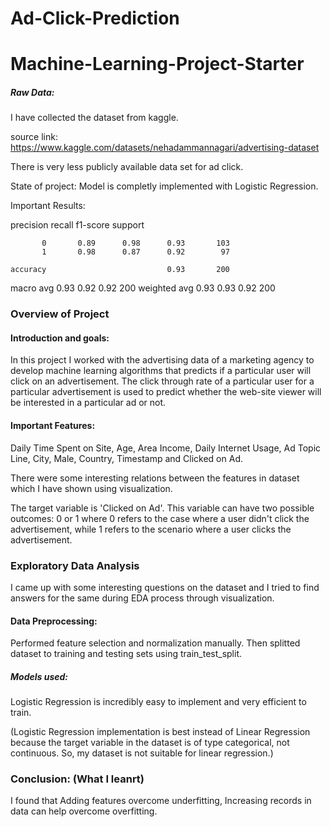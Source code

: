 
# Ad-Click-Prediction
# Machine-Learning-Project-Starter

##### Raw Data:
I have collected the dataset from kaggle. 

source link: https://www.kaggle.com/datasets/nehadammannagari/advertising-dataset

There is very less publicly available data set for ad click.

State of project:
Model is completly implemented with Logistic Regression.

Important Results:

precision    recall  f1-score   support

           0       0.89      0.98      0.93       103
           1       0.98      0.87      0.92        97

    accuracy                           0.93       200
   macro avg       0.93      0.92      0.92       200
weighted avg       0.93      0.93      0.92       200


### Overview of Project
#### Introduction and goals:
In this project I worked with the advertising data of a marketing agency to develop machine learning algorithms that predicts if a particular user will click on an advertisement. The click through rate of a particular user for a particular advertisement is used to predict whether the web-site viewer will be interested in a particular ad or not. 

#### Important Features:
Daily Time Spent on Site, Age, Area Income, Daily Internet Usage, Ad Topic Line, City, Male, Country, Timestamp and Clicked on Ad.

There were some interesting relations between the features in dataset which I have shown using visualization.

The target variable is 'Clicked on Ad'. This variable can have two possible outcomes: 0 or 1 where 0 refers to the case where a user didn't click the advertisement, while 1 refers to the scenario where a user clicks the advertisement.

### Exploratory Data Analysis
I came up with some interesting questions on the dataset and I tried to find answers for the same during EDA process through visualization.

#### Data Preprocessing:
Performed feature selection and normalization manually. Then splitted dataset to training and testing sets using train_test_split. 
##### Models used:
Logistic Regression is incredibly easy to implement and very efficient to train. 

(Logistic Regression implementation is best instead of Linear Regression because the target variable in the dataset is of type categorical, not continuous. So, my dataset is not suitable for linear regression.)


### Conclusion: (What I leanrt)
I found that Adding features overcome underfitting, Increasing records in data can help overcome overfitting. 
